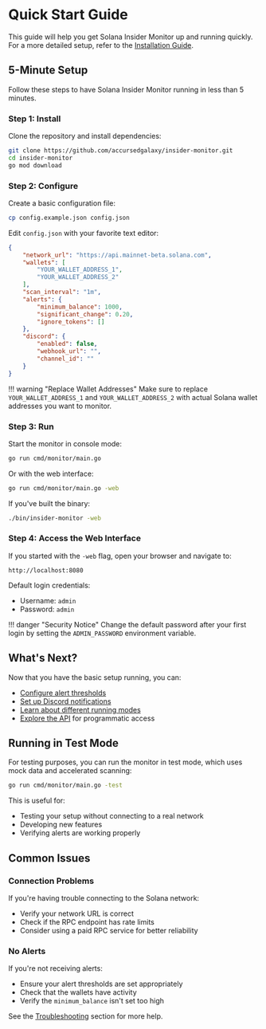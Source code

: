# Quick Start Guide

This guide will help you get Solana Insider Monitor up and running quickly. For a more detailed setup, refer to the [Installation Guide](installation.md).

## 5-Minute Setup

Follow these steps to have Solana Insider Monitor running in less than 5 minutes.

### Step 1: Install

Clone the repository and install dependencies:

```bash
git clone https://github.com/accursedgalaxy/insider-monitor.git
cd insider-monitor
go mod download
```

### Step 2: Configure

Create a basic configuration file:

```bash
cp config.example.json config.json
```

Edit `config.json` with your favorite text editor:

```json
{
    "network_url": "https://api.mainnet-beta.solana.com",
    "wallets": [
        "YOUR_WALLET_ADDRESS_1",
        "YOUR_WALLET_ADDRESS_2"
    ],
    "scan_interval": "1m",
    "alerts": {
        "minimum_balance": 1000,
        "significant_change": 0.20,
        "ignore_tokens": []
    },
    "discord": {
        "enabled": false,
        "webhook_url": "",
        "channel_id": ""
    }
}
```

!!! warning "Replace Wallet Addresses"
    Make sure to replace `YOUR_WALLET_ADDRESS_1` and `YOUR_WALLET_ADDRESS_2` with actual Solana wallet addresses you want to monitor.

### Step 3: Run

Start the monitor in console mode:

```bash
go run cmd/monitor/main.go
```

Or with the web interface:

```bash
go run cmd/monitor/main.go -web
```

If you've built the binary:

```bash
./bin/insider-monitor -web
```

### Step 4: Access the Web Interface

If you started with the `-web` flag, open your browser and navigate to:

```
http://localhost:8080
```

Default login credentials:
- Username: `admin`
- Password: `admin`

!!! danger "Security Notice"
    Change the default password after your first login by setting the `ADMIN_PASSWORD` environment variable.

## What's Next?

Now that you have the basic setup running, you can:

- [Configure alert thresholds](../configuration/alert-settings.md)
- [Set up Discord notifications](../configuration/discord-integration.md)
- [Learn about different running modes](running-modes.md)
- [Explore the API](../api/index.md) for programmatic access

## Running in Test Mode

For testing purposes, you can run the monitor in test mode, which uses mock data and accelerated scanning:

```bash
go run cmd/monitor/main.go -test
```

This is useful for:
- Testing your setup without connecting to a real network
- Developing new features
- Verifying alerts are working properly

## Common Issues

### Connection Problems

If you're having trouble connecting to the Solana network:

- Verify your network URL is correct
- Check if the RPC endpoint has rate limits
- Consider using a paid RPC service for better reliability

### No Alerts

If you're not receiving alerts:

- Ensure your alert thresholds are set appropriately
- Check that the wallets have activity
- Verify the `minimum_balance` isn't set too high

See the [Troubleshooting](../troubleshooting.md) section for more help.
